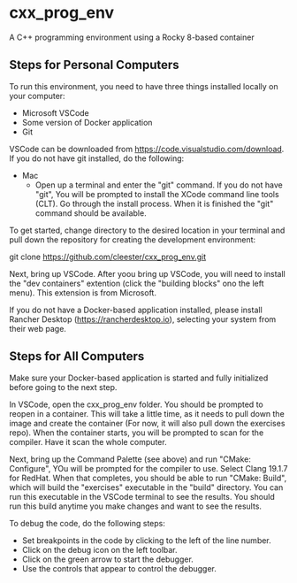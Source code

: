 # cxx_prog_env

A C++ programming environment using a Rocky 8-based container

## Steps for Personal Computers
To run this environment, you need to have three things installed locally on your computer:

* Microsoft VSCode
* Some version of Docker application
* Git

VSCode can be downloaded from https://code.visualstudio.com/download. If you do not have git installed, do the following:
* Mac
  * Open up a terminal and enter the "git" command. If you do not have "git", You will be prompted to install the XCode command line tools (CLT). Go through the install process. When it is finished the "git" command should be available.

To get started, change directory to the desired location in your terminal and pull down the repository for creating the development environment:

git clone https://github.com/cleester/cxx_prog_env.git

Next, bring up VSCode. After yoou bring up VSCode, you will need to install the "dev containers" extention (click the "building blocks" ono the left menu). This extension is from Microsoft.

If you do not have a Docker-based application installed, please install Rancher Desktop (https://rancherdesktop.io), selecting your system from their web page. 

## Steps for All Computers
Make sure your Docker-based application is started and fully initialized before going to the next step.

In VSCode, open the cxx_prog_env folder. You should be prompted to reopen in a container. This will take a little time, as it needs to pull down the image and create the container (For now, it will also pull down the exercises repo). When the container starts, you will be prompted to scan for the compiler. Have it scan the whole computer.

Next, bring up the Command Palette (see above) and run "CMake: Configure", YOu will be prompted for the compiler to use. Select Clang 19.1.7 for RedHat. When that completes, you should be able to run "CMake: Build", which will build the "exercises" executable in the "build" directory. You can run this executable in the VSCode terminal to see the results. You should run this build anytime you make changes and want to see the results.

To debug the code, do the following steps:
* Set breakpoints in the code by clicking to the left of the line number.
* Click on the debug icon on the left toolbar.
* Click on the green arrow to start the debugger.
* Use the controls that appear to control the debugger. 



